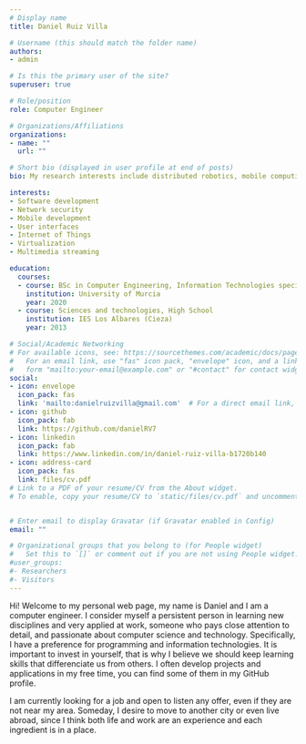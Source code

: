 ```yaml
---
# Display name
title: Daniel Ruiz Villa

# Username (this should match the folder name)
authors:
- admin

# Is this the primary user of the site?
superuser: true

# Role/position
role: Computer Engineer

# Organizations/Affiliations
organizations:
- name: ""
  url: ""

# Short bio (displayed in user profile at end of posts)
bio: My research interests include distributed robotics, mobile computing and programmable matter.

interests:
- Software development
- Network security
- Mobile development
- User interfaces
- Internet of Things
- Virtualization
- Multimedia streaming

education:
  courses:
  - course: BSc in Computer Engineering, Information Technologies specialization
    institution: University of Murcia
    year: 2020
  - course: Sciences and technologies, High School
    institution: IES Los Albares (Cieza)
    year: 2013

# Social/Academic Networking
# For available icons, see: https://sourcethemes.com/academic/docs/page-builder/#icons
#   For an email link, use "fas" icon pack, "envelope" icon, and a link in the
#   form "mailto:your-email@example.com" or "#contact" for contact widget.
social:
- icon: envelope
  icon_pack: fas
  link: 'mailto:danielruizvilla@gmail.com'  # For a direct email link, use "mailto:test@example.org".
- icon: github
  icon_pack: fab
  link: https://github.com/danielRV7
- icon: linkedin
  icon_pack: fab
  link: https://www.linkedin.com/in/daniel-ruiz-villa-b1720b140
- icon: address-card
  icon_pack: fas
  link: files/cv.pdf
# Link to a PDF of your resume/CV from the About widget.
# To enable, copy your resume/CV to `static/files/cv.pdf` and uncomment the lines below.


# Enter email to display Gravatar (if Gravatar enabled in Config)
email: ""

# Organizational groups that you belong to (for People widget)
#   Set this to `[]` or comment out if you are not using People widget.
#user_groups:
#- Researchers
#- Visitors
---
```


Hi! Welcome to my personal web page, my name is Daniel and I am a computer engineer. I consider myself a persistent person in learning new disciplines and very applied at work, someone who pays close attention to detail, and passionate about computer science and technology. Specifically, I have a preference for programming and information technologies. It is important to invest in yourself, that is why I believe we should keep learning skills that differenciate us from others. I often develop projects and applications in my free time, you can find some of them in my GitHub profile.

I am currently looking for a job and open to listen any offer, even if they are not near my area. Someday, I desire to move to another city or even live abroad, since I think both life and work are an experience and each ingredient is in a place.
